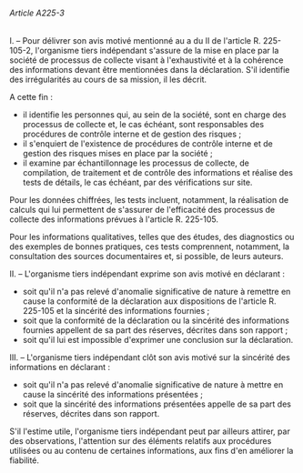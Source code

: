 ###### Article A225-3

I. – Pour délivrer son avis motivé mentionné au a du II de l'article R. 225-105-2, l'organisme tiers indépendant s'assure de la mise en place par la société de processus de collecte visant à l'exhaustivité et à la cohérence des informations devant être mentionnées dans la déclaration. S'il identifie des irrégularités au cours de sa mission, il les décrit.

A cette fin :

- il identifie les personnes qui, au sein de la société, sont en charge des processus de collecte et, le cas échéant, sont responsables des procédures de contrôle interne et de gestion des risques ;
- il s'enquiert de l'existence de procédures de contrôle interne et de gestion des risques mises en place par la société ;
- il examine par échantillonnage les processus de collecte, de compilation, de traitement et de contrôle des informations et réalise des tests de détails, le cas échéant, par des vérifications sur site.

Pour les données chiffrées, les tests incluent, notamment, la réalisation de calculs qui lui permettent de s'assurer de l'efficacité des processus de collecte des informations prévues à l'article R. 225-105.

Pour les informations qualitatives, telles que des études, des diagnostics ou des exemples de bonnes pratiques, ces tests comprennent, notamment, la consultation des sources documentaires et, si possible, de leurs auteurs.

II. – L'organisme tiers indépendant exprime son avis motivé en déclarant :

- soit qu'il n'a pas relevé d'anomalie significative de nature à remettre en cause la conformité de la déclaration aux dispositions de l'article R. 225-105 et la sincérité des informations fournies ;
- soit que la conformité de la déclaration ou la sincérité des informations fournies appellent de sa part des réserves, décrites dans son rapport ;
- soit qu'il lui est impossible d'exprimer une conclusion sur la déclaration.

III. – L'organisme tiers indépendant clôt son avis motivé sur la sincérité des informations en déclarant :

- soit qu'il n'a pas relevé d'anomalie significative de nature à mettre en cause la sincérité des informations présentées ;
- soit que la sincérité des informations présentées appelle de sa part des réserves, décrites dans son rapport.

S'il l'estime utile, l'organisme tiers indépendant peut par ailleurs attirer, par des observations, l'attention sur des éléments relatifs aux procédures utilisées ou au contenu de certaines informations, aux fins d'en améliorer la fiabilité.

